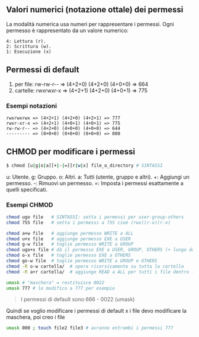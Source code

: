 ## Valori numerici (notazione ottale) dei permessi
La modalità numerica usa numeri per rappresentare i permessi. Ogni permesso è rappresentato da un valore numerico:

    4: Lettura (r).
    2: Scrittura (w).
    1: Esecuzione (x)

## Permessi di default
1) per file: rw-rw-r-- => (4+2+0) (4+2+0) (4+0+0) => 664
1) cartelle: rwxrwxr-x => (4+2+1) (4+2+0) (4+0+1) => 775

### Esempi notazioni
    rwxrwxrwx => (4+2+1) (4+2+0) (4+2+1) => 777
    rwxr-xr-x => (4+2+1) (4+0+1) (4+0+1) => 775
    rw-rw-r-- => (4+2+0) (4+0+0) (4+0+0) => 644
    --------- => (0+0+0) (0+0+0) (0+0+0) => 000

## CHMOD per modificare i permessi
```bash
$ chmod [u|g|o|a][+|-|=][r|w|x] file_o_directory # SINTASSI
```
u: Utente.
g: Gruppo.
o: Altri.
a: Tutti (utente, gruppo e altri).
+: Aggiungi un permesso.
-: Rimuovi un permesso.
=: Imposta i permessi esattamente a quelli specificati.

### Esempi CHMOD
```bash
chmod ugo file   # SINTASSI: setta i permessi per user-group-others
chmod 755 file   # setta i permessi a 755 cioè (rwx)(r-x)(r-x)

chmod a+w file   # aggiunge permesso WRITE a ALL
chmod u+x file   # aggiunge permesso EXE a USER
chmod g-w file   # toglie permesso WRITE a GROUP
chmod ugo+x file # dà il permesso EXE a USER, GROUP, OTHERS (+ lungo da scrivere)
chmod o-x file   # toglie permesso EXE a OTHERS
chmod go-w file  # toglie permesso WRITE a GROUP e OTHERS
chmod -R o-w cartella/  # opera ricorsivamente su tutta la cartella
chmod -R a+r cartella/  # aggiunge READ a ALL per tutti i file dentro la cartella

umask # "maschera" = restituisce 0022
umask 777 # lo modifico a 777 per esempio
```
> I permessi di default sono 666 - 0022 (umask)

Quindi se voglio modificare i permessi di default x i file devo modificare la maschera, poi creo i file
```bash
umask 000 ; touch file2 file3 # avranno entrambi i permessi 777
```
